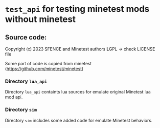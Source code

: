 # `test_api` for testing minetest mods without minetest

## Source code:

Copyright (c) 2023 SFENCE and Minetest authors LGPL -> check LICENSE file

Some part of code is copied from minetest (https://github.com/minetest/minetest)

### Directory `lua_api`

Directory `lua_api` containts lua sources for emulate original Minetest lua mod api.

### Directory `sim`

Directory `sim` includes some added code for emulate Minetest behaviors.



